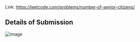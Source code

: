 Link: https://leetcode.com/problems/number-of-senior-citizens/
## Details of Submission
![image](https://github.com/mgalang229/LeetCode-Number-of-Senior-Citizens/assets/51401355/adc70c24-e342-45a7-bf9d-1ae6b461e61f)
